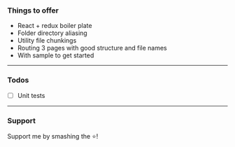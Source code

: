 ### Things to offer
- React + redux boiler plate
- Folder directory aliasing
- Utility file chunkings
- Routing 3 pages with good structure and file names
- With sample to get started

---

### Todos
-[ ] Unit tests

---

### Support
Support me by smashing the ⭐! 

